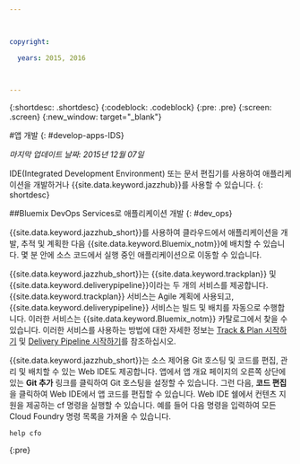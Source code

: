 ```yaml
---

 

copyright:

  years: 2015, 2016

 

---
```


{:shortdesc: .shortdesc}
{:codeblock: .codeblock}
{:pre: .pre}
{:screen: .screen}
{:new_window: target="_blank"}

#앱 개발 
{: #develop-apps-IDS}

*마지막 업데이트 날짜: 2015년 12월 07일*  

IDE(Integrated Development Environment) 또는 문서 편집기를 사용하여
애플리케이션을 개발하거나 {{site.data.keyword.jazzhub}}를
사용할 수 있습니다. 
{: shortdesc}

##Bluemix DevOps Services로 애플리케이션 개발
{: #dev_ops}

{{site.data.keyword.jazzhub_short}}를 사용하여
클라우드에서 애플리케이션을 개발, 추적 및 계획한 다음
{{site.data.keyword.Bluemix_notm}}에 배치할 수 있습니다. 몇 분 안에 소스 코드에서 실행 중인 애플리케이션으로 이동할 수 있습니다.  

{{site.data.keyword.jazzhub_short}}는
{{site.data.keyword.trackplan}} 및 {{site.data.keyword.deliverypipeline}}이라는 두 개의 서비스를 제공합니다. {{site.data.keyword.trackplan}} 서비스는
Agile 계획에 사용되고, {{site.data.keyword.deliverypipeline}} 서비스는 빌드 및 배치를 자동으로 수행합니다. 이러한 서비스는
{{site.data.keyword.Bluemix_notm}} 카탈로그에서 찾을 수 있습니다. 이러한 서비스를 사용하는 방법에 대한 자세한 정보는
[Track & Plan 시작하기](../services/TrackPlan/index.html#gettingstartedtemplate) 및
[Delivery Pipeline 시작하기](../services/DeliveryPipeline/index.html#getstartwithCD)를 참조하십시오. 

{{site.data.keyword.jazzhub_short}}는 소스 제어용 Git 호스팅 및 코드를 편집, 관리 및 배치할 수 있는 Web IDE도
제공합니다. 앱에서 앱 개요 페이지의 오른쪽 상단에 있는 **Git 추가** 링크를 클릭하여
Git 호스팅을 설정할 수 있습니다. 그런 다음, **코드 편집**을 클릭하여 Web IDE에서 앱 코드를
편집할 수 있습니다. Web IDE 쉘에서 컨텐츠 지원을 제공하는 cf 명령을 실행할 수 있습니다. 예를 들어
다음 명령을 입력하여 모든 Cloud Foundry 명령 목록을
가져올 수 있습니다.  
```
help cfo
```
{:pre}
